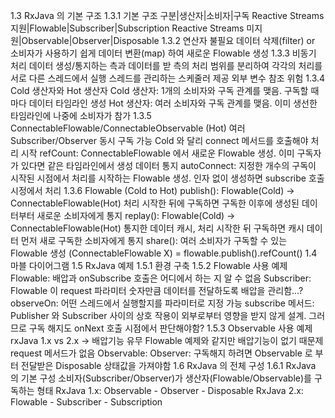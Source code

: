 1.3 RxJava 의 기본 구조
  1.3.1 기본 구조
구분|생산자|소비자|구독
Reactive Streams 지원|Flowable|Subscriber|Subscription
Reactive Streams 미지원|Observable|Observer|Disposable
  1.3.2 연산자
    불필요 데이터 삭제(filter) or 소비자가 사용하기 쉽게 데이터 변환(map) 하여 새로운 Flowable 생성
  1.3.3 비동기 처리
    데이터 생성/통지하는 측과 데이터를 받 측의 처리 범위를 분리하여 각각의 처리를 서로 다른 스레드에서 실행
    스레드를 관리하는 스케줄러 제공
    외부 변수 참조 위험
  1.3.4 Cold 생산자와 Hot 생산자
    Cold 생산자: 1개의 소비자와 구독 관계를 맺음. 구독할 때마다 데이터 타임라인 생성
    Hot 생산자: 여러 소비자와 구독 관계를 맺음. 이미 생선한 타임라인에 나중에 소비자가 참가
  1.3.5 ConnectableFlowable/ConnectableObservable (Hot)
    여러 Subscriber/Observer 동시 구독 가능
    Cold 와 달리 connect 메서드를 호출해야 처리 시작
    refCount: ConnectableFlowable 에서 새로운 Flowable 생성. 이미 구독자가 있다면 같은 타임라인에서 생성 데이터 통지
    autoConnect: 지정한 개수의 구독이 시작된 시점에서 처리를 시작하는 Flowable 생성. 인자 없이 생성하면 subscribe 호출 시정에서 처리
  1.3.6 Flowable (Cold to Hot)
    publish(): Flowable(Cold) -> ConnectableFlowable(Hot) 
               처리 시작한 뒤에 구독하면 구독한 이후에 생성된 데이터부터 새로운 소비자에게 통지
    replay(): Flowable(Cold) -> ConnectableFlowable(Hot)
              통지한 데이터 캐시, 처리 시작한 뒤 구독하면 캐시 데이터 먼저 새로 구독한 소비자에게 통지
    share(): 여러 소비자가 구독할 수 있는 Flowable 생성 (ConnectableFlowable X) = flowable.publish().refCount()
1.4 마블 다이어그램
1.5 RxJava 예제
  1.5.1 환경 구축
  1.5.2 Flowable 사용 예제
    Flowable: 배압과 onSubscribe 호출은 어디에서 하는 지 알 수 없음
    Subscriber: Flowable 이 request 파라미터 숫자만큼 데이터를 전달하도록 배압을 관리함...?
    observeOn: 어떤 스레드에서 실행할지를 파라미터로 지정 가능
    subscribe 메서드: Publisher 와 Subscriber 사이의 상호 작용이 외부로부터 영향을 받지 않게 설계. 그러므로 구독 해지도 onNext 호출 시점에서 판단해야함?
  1.5.3 Observable 사용 예제
    rxJava 1.x vs 2.x -> 배압기능 유무
    Flowable 예제와 같지만 배압기능이 없기 때문제 request 메서드가 없음
    Observable: 
    Observer: 구독해지 하려면 Observable 로 부터 전달받은 Disposable 상태값을 가져야함
1.6 RxJava 의 전체 구성
  1.6.1 RxJava 의 기본 구성
    소비자(Subscriber/Observer)가 생산자(Flowable/Observable)를 구독하는 형태
    RxJava 1.x: Observable - Observer - Disposable
    RxJava 2.x: Flowable - Subscriber - Subscription